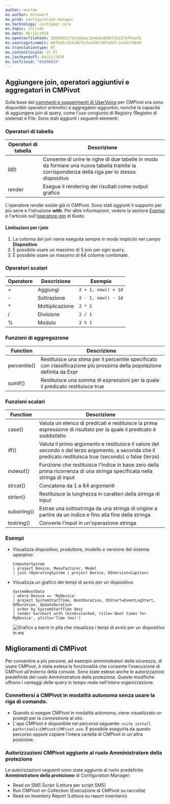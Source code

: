 ```yaml
---
author: mestew
ms.author: mstewart
ms.prod: configuration-manager
ms.technology: configmgr-core
ms.topic: include
ms.date: 06/12/2019
ms.openlocfilehash: 32858551756c86dac1b4b3ed09b73e1374f6eafb
ms.sourcegitcommit: bbf820c35414bf2cba356f30fe047c1a34c5384d
ms.translationtype: HT
ms.contentlocale: it-IT
ms.lasthandoff: 04/21/2020
ms.locfileid: "81698429"
---
```

## <a name="add-joins-additional-operators-and-aggregators-in-cmpivot"></a><a name="bkmk_cmpivot"></a> Aggiungere join, operatori aggiuntivi e aggregatori in CMPivot
<!--4054074-->
 Sulla base dei [commenti e suggerimenti di UserVoice](https://configurationmanager.uservoice.com/forums/300492-ideas/suggestions/35636239-cmpivot-additional-operators-and-joins) per CMPivot ora sono disponibili operatori aritmetici e aggregatori aggiuntivi, nonché la capacità di aggiungere join di query, come l'uso congiunto di Registry (Registro di sistema) e File. Sono stati aggiunti i seguenti elementi:

### <a name="table-operators"></a>Operatori di tabella

|Operatori di tabella| Descrizione|
|-----|-----|
| [join](https://docs.microsoft.com/azure/kusto/query/joinoperator)| Consente di unire le righe di due tabelle in modo da formare una nuova tabella tramite la corrispondenza della riga per lo stesso dispositivo|
|render|Esegue il rendering dei risultati come output grafico|

L'operatore render esiste già in CMPivot. Sono stati aggiunti il supporto per più serie e l'istruzione **with**. Per altre informazioni, vedere la sezione [Esempi](#bkmk_cmpivot-examples) e l'articolo sull'[operatore join](https://docs.microsoft.com/azure/kusto/query/joinoperator) di Kusto. 

#### <a name="limitations-for-joins"></a>Limitazioni per i join

1. La colonna del join viene eseguita sempre in modo implicito nel campo **Dispositivo**.
1. È possibile usare un massimo di 5 join per ogni query.
1. È possibile usare un massimo di 64 colonne combinate.

### <a name="scalar-operators"></a>Operatori scalari

|Operatore| Descrizione|Esempio|
|-----|-----|-----|
| + | Aggiungi| `2 + 1, now() + 1d`|
| - |  Sottrazione| `2 - 1, now() - 1d`|
| * | Moltiplicazione| `2 * 2`|
| / | Divisione | `2 / 1`|
| % | Modulo | `2 % 1`

### <a name="aggregation-functions"></a>Funzioni di aggregazione

|Function| Descrizione|
|-----|-----|
| percentile()| Restituisce una stima per il percentile specificato con classificazione più prossima della popolazione definita da Expr|
| sumif() | Restituisce una somma di espressioni per la quale il predicato restituisce true|

### <a name="scalar-functions"></a>Funzioni scalari

|Function| Descrizione|
|-----|-----|
| case()| Valuta un elenco di predicati e restituisce la prima espressione di risultato per la quale il predicato è soddisfatto |
| iff() | Valuta il primo argomento e restituisce il valore del secondo o del terzo argomento, a seconda che il predicato restituisca true (secondo) o false (terzo)|
 | indexof() | Funzione che restituisce l'indice in base zero della prima ricorrenza di una stringa specificata nella stringa di input|
| strcat() | Concatena da 1 a 64 argomenti |
| strlen()| Restituisce la lunghezza in caratteri della stringa di input|
| substring() | Estrae una sottostringa da una stringa di origine a partire da un indice e fino alla fine della stringa |
| tostring() | Converte l'input in un'operazione stringa |


### <a name="examples"></a><a name="bkmk_cmpivot-examples"></a> Esempi

- Visualizza dispositivo, produttore, modello e versione del sistema operativo:

   ``` Kusto
   ComputerSystem
   | project Device, Manufacturer, Model
   | join (OperatingSystem | project Device, OSVersion=Caption)
   ```

- Visualizza un grafico dei tempi di avvio per un dispositivo:

   ``` Kusto
   SystemBootData
   | where Device == 'MyDevice'
   | project SystemStartTime, BootDuration, OSStart=EventLogStart, GPDuration, UpdateDuration
   | order by SystemStartTime desc
   | render barchart with (kind=stacked, title='Boot times for MyDevice', ytitle='Time (ms)')
   ```
 
   ![Grafico a barre in pila che visualizza i tempi di avvio per un dispositivo in ms](../../media/4054074-render-using-with-statement.png)


## <a name="improvements-to-cmpivot"></a>Miglioramenti di CMPivot

Per consentire a più persone, ad esempio amministratori della sicurezza, di usare CMPivot, è stata estesa la funzionalità che consente l'esecuzione di CMPivot all'esterno della console. Sono state estese anche le autorizzazioni predefinite del ruolo Amministratore della protezione. Queste modifiche offrono i vantaggi delle query in tempo reale nell'intera organizzazione.

### <a name="connect-to-cmpivot-standalone-without-using-the-command-line"></a>Connettersi a CMPivot in modalità autonoma senza usare la riga di comando.
<!--4619340-->

- Quando si esegue CMPivot in modalità autonoma, viene visualizzato un prompt per la connessione al sito. 
- L'app CMPivot è disponibile nel percorso seguente: `<site install path>\tools\CMPivot\CMPivot.exe`. È possibile eseguirla da questo percorso oppure copiare l'intera cartella di CMPivot in un'altra posizione.
 
### <a name="added-cmpivot-permissions-to-the-security-administrator-role"></a>Autorizzazioni CMPivot aggiunte al ruolo Amministratore della protezione
<!--4683130-->

Le autorizzazioni seguenti sono state aggiunte al ruolo predefinito **Amministratore della protezione** di Configuration Manager:
- Read on SMS Script (Lettura per script SMS)
- Run CMPivot on Collection (Esecuzione di CMPivot su raccolta)
- Read on Inventory Report (Lettura su report inventario)

